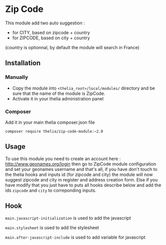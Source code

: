 # Zip Code

This module add two auto suggestion :
* for CITY, based on zipcode + country 
* for ZIPCODE, based on city + country 

(country is optionnal, by default the module will search in France)

## Installation

### Manually

* Copy the module into ```<thelia_root>/local/modules/``` directory and be sure that the name of the module is ZipCode.
* Activate it in your thelia administration panel

### Composer

Add it in your main thelia composer.json file

```
composer require thelia/zip-code-module:~2.0
```

## Usage

To use this module you need to create an account here : http://www.geonames.org/login
then go to ZipCode module configuration and set your geonames username and that's all, 
if you have don't touch to the thelia hooks and inputs id (for zipcode and city) the module will now suggest zipcode and city
in register and address creation form.
Else if you have modify that you just have to puts all hooks describe below and add the ids ```zipcode``` and ```city``` to correponding inputs. 

## Hook

```main.javascript-initialization``` is used to add the javascript

```main.stylesheet``` is used to add the stylesheet

```main.after-javascript-include``` is used to add variable for javascript

